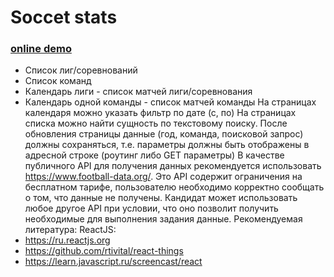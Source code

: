 # Soccet stats
### [online demo](https://locrun.github.io/soccet_statics/)

- Список лиг/соревнований
- Список команд
- Календарь лиги - список матчей лиги/соревнования
- Календарь одной команды - список матчей команды
На страницах календаря можно указать фильтр по дате (с, по)
На страницах списка можно найти сущность по текстовому поиску.
После обновления страницы данные (год, команда, поисковой запрос) должны
сохраняться, т.е. параметры должны быть отображены в адресной строке
(роутинг либо GET параметры)
В качестве публичного API для получения данных рекомендуется использовать
https://www.football-data.org/. Это API содержит ограничения на бесплатном
тарифе, пользователю необходимо корректно сообщать о том, что данные не
получены. Кандидат может использовать любое другое API при условии, что
оно позволит получить необходимые для выполнения задания данные.
Рекомендуемая литература:
ReactJS:
- https://ru.reactjs.org
- https://github.com/rtivital/react-things
- https://learn.javascript.ru/screencast/react


